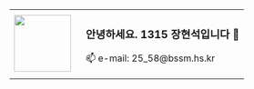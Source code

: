 <table>
  <tr>
    <td width="110">
      <img src="https://github.com/hinata382.png" width="100" />
    </td>
    <td>
      <h3>안녕하세요. 1315 장현석입니다 👋</h3>
      <p>📫 e-mail: 25_58@bssm.hs.kr</p>
    </td>
  </tr>
</table>


<!--
**hinata382/hinata382** is a ✨ _special_ ✨ repository because its `README.md` (this file) appears on your GitHub profile.

Here are some ideas to get you started:

- 🔭 I’m currently working on ...
- 🌱 I’m currently learning ...
- 👯 I’m looking to collaborate on ...
- 🤔 I’m looking for help with ...
- 💬 Ask me about ...
- 📫 How to reach me: ...
- 😄 Pronouns: ...
- ⚡ Fun fact: ...
-->

